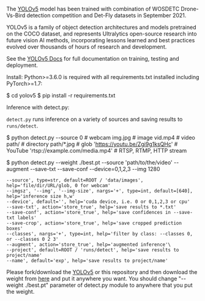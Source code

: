 The <a href="https://github.com/ultralytics/yolov5.git" target="_blank">YOLOv5</a> model has been trained with combination of WOSDETC Drone-Vs-Bird detection competition and Det-Fly datasets in September 2021.

YOLOv5 is a family of object detection architectures and models pretrained on the COCO dataset, and represents Ultralytics open-source research into future vision AI methods, incorporating lessons learned and best practices evolved over thousands of hours of research and development.

See the [YOLOv5 Docs](https://docs.ultralytics.com) for full documentation on training, testing and deployment.

Install:
Python>=3.6.0 is required with all requirements.txt installed including PyTorch>=1.7:

$ cd yolov5
$ pip install -r requirements.txt

Inference with detect.py:

`detect.py` runs inference on a variety of sources and saving results to `runs/detect`.


  $ python detect.py --source 0  # webcam
                            img.jpg  # image
                            vid.mp4  # video
                            path/  # directory
                            path/*.jpg  # glob
                            'https://youtu.be/Zgi9g1ksQHc'  # YouTube
                            'rtsp://example.com/media.mp4'  # RTSP, RTMP, HTTP stream
                            
                            
$ python detect.py --weight ./best.pt --source 'path/to/the/video' --augment --save-txt --save-conf --device=0,1,2,3 --img 1280




    --source', type=str, default=ROOT / 'data/images', help='file/dir/URL/glob, 0 for webcam'
    --imgsz', '--img', '--img-size', nargs='+', type=int, default=[640], help='inference size h,w'
    --device', default='', help='cuda device, i.e. 0 or 0,1,2,3 or cpu'
    --save-txt', action='store_true', help='save results to *.txt'
    --save-conf', action='store_true', help='save confidences in --save-txt labels'
    --save-crop', action='store_true', help='save cropped prediction boxes'
    --classes', nargs='+', type=int, help='filter by class: --classes 0, or --classes 0 2 3'
    --augment', action='store_true', help='augmented inference'\
    --project', default=ROOT / 'runs/detect', help='save results to project/name'
    --name', default='exp', help='save results to project/name'


Please fork/download the <a href="https://github.com/ultralytics/yolov5.git" target="_blank">YOLOv5</a> or this repository and then download the weight from <a href="https://drive.google.com/file/d/1hNgnhu47S8TIyVxfhOAe72YLDccKjw4d/view?usp=sharing" target="_blank">here</a> and put it anywhere you want. You should change "--weight ./best.pt" parameter of detect.py module to anywhere that you put the weight.

